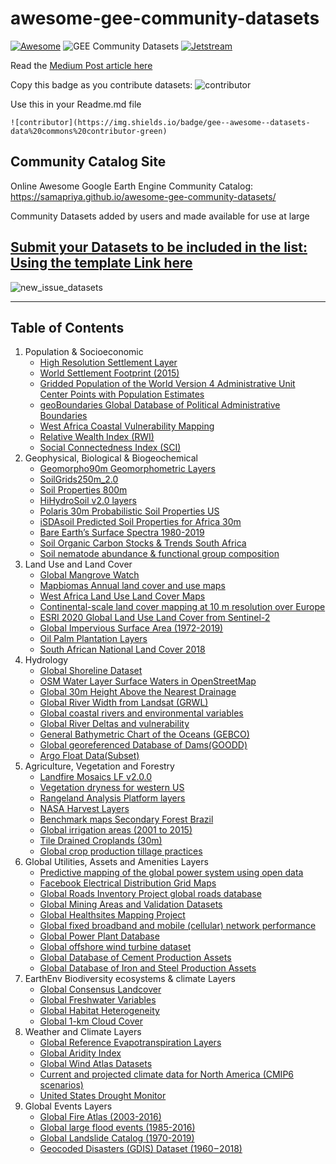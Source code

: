 # awesome-gee-community-datasets
[![Awesome](https://cdn.rawgit.com/sindresorhus/awesome/d7305f38d29fed78fa85652e3a63e154dd8e8829/media/badge.svg)](https://github.com/sindresorhus/awesome)
![GEE Community Datasets](https://img.shields.io/endpoint?url=https://gist.githubusercontent.com/samapriya/34bc0c1280d475d3a69e3b60a706226e/raw/community.json)
[![Jetstream](https://img.shields.io/badge/SupportedBy%3A-JetStream-brightgreen.svg)](https://jetstream-cloud.org/)

Read the [Medium Post article here](https://medium.com/geospatial-processing-at-scale/community-datasets-data-commons-in-google-earth-engine-8585d8baef1f)

Copy this badge as you contribute datasets: ![contributor](https://img.shields.io/badge/gee--awesome--datasets-data%20commons%20contributor-green)

Use this in your Readme.md file

```
![contributor](https://img.shields.io/badge/gee--awesome--datasets-data%20commons%20contributor-green)
```

## Community Catalog Site

Online Awesome Google Earth Engine Community Catalog: https://samapriya.github.io/awesome-gee-community-datasets/

Community Datasets added by users and made available for use at large

## [Submit your Datasets to be included in the list: Using the template Link here](https://github.com/samapriya/awesome-gee-community-datasets/issues/new?assignees=samapriya&labels=&template=new-community-gee-dataset-template.md&title=Dataset+%26+Curator+Name)

![new_issue_datasets](https://user-images.githubusercontent.com/6677629/81495266-2eaedb00-927d-11ea-849f-af017ac7b32a.gif)


****

## Table of Contents

1. Population & Socioeconomic
   * [High Resolution Settlement Layer](https://samapriya.github.io/awesome-gee-community-datasets/projects/hrsl/)
   * [World Settlement Footprint (2015)](https://samapriya.github.io/awesome-gee-community-datasets/projects/wsf2015)
   * [Gridded Population of the World Version 4 Administrative Unit Center Points with Population Estimates](https://samapriya.github.io/awesome-gee-community-datasets/projects/GPWv4/)
   * [geoBoundaries Global Database of Political Administrative Boundaries](https://samapriya.github.io/awesome-gee-community-datasets/projects/geoboundary)
   * [West Africa Coastal Vulnerability Mapping](https://samapriya.github.io/awesome-gee-community-datasets/projects/wacvm/)
   * [Relative Wealth Index (RWI)](https://samapriya.github.io/awesome-gee-community-datasets/projects/rwi/)
   * [Social Connectedness Index (SCI)](https://samapriya.github.io/awesome-gee-community-datasets/projects/sci/)
2. Geophysical, Biological & Biogeochemical
   * [Geomorpho90m Geomorphometric Layers](https://samapriya.github.io/awesome-gee-community-datasets/projects/geomorpho90/)
   * [SoilGrids250m_2.0](https://samapriya.github.io/awesome-gee-community-datasets/projects/isric/)
   * [Soil Properties 800m](https://samapriya.github.io/awesome-gee-community-datasets/projects/soilprop)
   * [HiHydroSoil v2.0 layers](https://samapriya.github.io/awesome-gee-community-datasets/projects/hihydro_soil/)
   * [Polaris 30m Probabilistic Soil Properties US](https://samapriya.github.io/awesome-gee-community-datasets/projects/polaris/)
   * [iSDAsoil Predicted Soil Properties for Africa 30m](https://samapriya.github.io/awesome-gee-community-datasets/projects/isda/)
   * [Bare Earth’s Surface Spectra 1980-2019](https://samapriya.github.io/awesome-gee-community-datasets/projects/bss/)
   * [Soil Organic Carbon Stocks & Trends South Africa](https://samapriya.github.io/awesome-gee-community-datasets/projects/soc)
   * [Soil nematode abundance & functional group composition](https://samapriya.github.io/awesome-gee-community-datasets/projects/soil_nematode)
3. Land Use and Land Cover
   * [Global Mangrove Watch](https://samapriya.github.io/awesome-gee-community-datasets/projects/mangrove/)
   * [Mapbiomas Annual land cover and use maps](https://samapriya.github.io/awesome-gee-community-datasets/projects/mapbiomas/)
   * [West Africa Land Use Land Cover Maps](https://samapriya.github.io/awesome-gee-community-datasets/projects/wa_lulc)
   * [Continental-scale land cover mapping at 10 m resolution over Europe](https://samapriya.github.io/awesome-gee-community-datasets/projects/elc)
   * [ESRI 2020 Global Land Use Land Cover from Sentinel-2](https://samapriya.github.io/awesome-gee-community-datasets/projects/esrilc2020)
   * [Global Impervious Surface Area (1972-2019)](https://samapriya.github.io/awesome-gee-community-datasets/projects/gisa)
   * [Oil Palm Plantation Layers](https://samapriya.github.io/awesome-gee-community-datasets/projects/oil-palm)
   * [South African National Land Cover 2018](https://samapriya.github.io/awesome-gee-community-datasets/projects/sa_nlc2018)
4. Hydrology
   * [Global Shoreline Dataset](https://samapriya.github.io/awesome-gee-community-datasets/projects/shoreline/)
   * [OSM Water Layer Surface Waters in OpenStreetMap](https://samapriya.github.io/awesome-gee-community-datasets/projects/osm_water/)
   * [Global 30m Height Above the Nearest Drainage](https://samapriya.github.io/awesome-gee-community-datasets/projects/hand/)
   * [Global River Width from Landsat (GRWL)](https://samapriya.github.io/awesome-gee-community-datasets/projects/grwl/)
   * [Global coastal rivers and environmental variables](https://samapriya.github.io/awesome-gee-community-datasets/projects/rivermouth/)
   * [Global River Deltas and vulnerability](https://samapriya.github.io/awesome-gee-community-datasets/projects/river_deltas/)
   * [General Bathymetric Chart of the Oceans (GEBCO)](https://samapriya.github.io/awesome-gee-community-datasets/projects/gebco/)
   * [Global georeferenced Database of Dams(GOODD)](https://samapriya.github.io/awesome-gee-community-datasets/projects/goodd)
   * [Argo Float Data(Subset)](https://samapriya.github.io/awesome-gee-community-datasets/projects/argo)
5. Agriculture, Vegetation and Forestry
   * [Landfire Mosaics LF v2.0.0](https://samapriya.github.io/awesome-gee-community-datasets/projects/landfire/)
   * [Vegetation dryness for western US](https://samapriya.github.io/awesome-gee-community-datasets/projects/veg_dry)
   * [Rangeland Analysis Platform layers](https://samapriya.github.io/awesome-gee-community-datasets/projects/rap)
   * [NASA Harvest Layers](https://samapriya.github.io/awesome-gee-community-datasets/projects/harvest/)
   * [Benchmark maps Secondary Forest Brazil](https://samapriya.github.io/awesome-gee-community-datasets/projects/secondary_forest/)
   * [Global irrigation areas (2001 to 2015)](https://samapriya.github.io/awesome-gee-community-datasets/projects/global_irrigation/)
   * [Tile Drained Croplands (30m)](https://samapriya.github.io/awesome-gee-community-datasets/projects/tile/)
   * [Global crop production tillage practices](https://samapriya.github.io/awesome-gee-community-datasets/projects/tillage/)
6. Global Utilities, Assets and Amenities Layers
   * [Predictive mapping of the global power system using open data](https://samapriya.github.io/awesome-gee-community-datasets/projects/global_power/)
   * [Facebook Electrical Distribution Grid Maps](https://samapriya.github.io/awesome-gee-community-datasets/projects/electric_grid/)
   * [Global Roads Inventory Project global roads database](https://samapriya.github.io/awesome-gee-community-datasets/projects/grip/)
   * [Global Mining Areas and Validation Datasets](https://samapriya.github.io/awesome-gee-community-datasets/projects/global_mining/)
   * [Global Healthsites Mapping Project](https://samapriya.github.io/awesome-gee-community-datasets/projects/health_sites/)
   * [Global fixed broadband and mobile (cellular) network performance](https://samapriya.github.io/awesome-gee-community-datasets/projects/speedtest)
   * [Global Power Plant Database](https://samapriya.github.io/awesome-gee-community-datasets/projects/pwplants)
   * [Global offshore wind turbine dataset](https://samapriya.github.io/awesome-gee-community-datasets/projects/gowt)
   * [Global Database of Cement Production Assets](https://samapriya.github.io/awesome-gee-community-datasets/projects/projects/gcd)
   * [Global Database of Iron and Steel Production Assets](https://samapriya.github.io/awesome-gee-community-datasets/projects/gid)
7. EarthEnv Biodiversity ecosystems & climate Layers
   * [Global Consensus Landcover](https://samapriya.github.io/awesome-gee-community-datasets/projects/gcl/)
   * [Global Freshwater Variables](https://samapriya.github.io/awesome-gee-community-datasets/projects/gfv/)
   * [Global Habitat Heterogeneity](https://samapriya.github.io/awesome-gee-community-datasets/projects/ghh/)
   * [Global 1-km Cloud Cover](https://samapriya.github.io/awesome-gee-community-datasets/projects/gcc/)
8. Weather and Climate Layers
   * [Global Reference Evapotranspiration Layers](https://samapriya.github.io/awesome-gee-community-datasets/projects/et0/)
   * [Global Aridity Index](https://samapriya.github.io/awesome-gee-community-datasets/projects/ai0/)
   * [Global Wind Atlas Datasets](https://samapriya.github.io/awesome-gee-community-datasets/projects/gwa/)
   * [Current and projected climate data for North America (CMIP6 scenarios)](https://samapriya.github.io/awesome-gee-community-datasets/projects/aogcm_cmip6/)
   * [United States Drought Monitor](https://samapriya.github.io/awesome-gee-community-datasets/projects/usdm/)
9. Global Events Layers
   * [Global Fire Atlas (2003-2016)](https://samapriya.github.io/awesome-gee-community-datasets/projects/gfa/)
   * [Global large flood events (1985-2016)](https://samapriya.github.io/awesome-gee-community-datasets/projects/flood/)
   * [Global Landslide Catalog (1970-2019)](https://samapriya.github.io/awesome-gee-community-datasets/projects/landslide/)
   * [Geocoded Disasters (GDIS) Dataset (1960 – 2018)](https://samapriya.github.io/awesome-gee-community-datasets/projects/gdis/)
